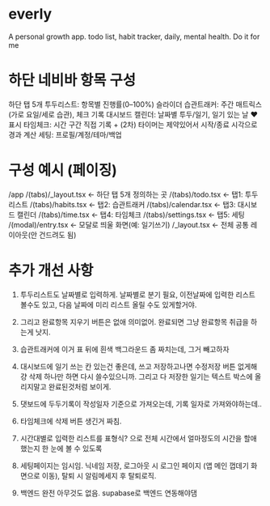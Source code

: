 # everly
A personal growth app. todo list, habit tracker, daily, mental health. Do it for me

# 하단 네비바 항목 구성
하단 탭 5개
투두리스트: 항목별 진행률(0–100%) 슬라이더
습관트래커: 주간 매트릭스(가로 요일/세로 습관), 체크 기록
대시보드 캘린더: 날짜별 투두/일기, 일기 있는 날 ♥ 표시
타임체크: 시간 구간 직접 기록 + (2차) 타이머는 제약있어서 시작/종료 시각으로 경과 계산
세팅: 프로필/계정/테마/백업

# 구성 예시 (페이징)
/app
  /(tabs)/_layout.tsx        ← 하단 탭 5개 정의하는 곳
  /(tabs)/todo.tsx           ← 탭1: 투두리스트
  /(tabs)/habits.tsx         ← 탭2: 습관트래커
  /(tabs)/calendar.tsx       ← 탭3: 대시보드 캘린더
  /(tabs)/time.tsx           ← 탭4: 타임체크
  /(tabs)/settings.tsx       ← 탭5: 세팅
  /(modal)/entry.tsx         ← 모달로 띄울 화면(예: 일기쓰기)
  /_layout.tsx               ← 전체 공통 레이아웃(안 건드려도 됨)


# 추가 개선 사항
1. 투두리스트도 날짜별로 입력하게. 날짜별로 분기 필요, 이전날짜에 입력한 리스트 볼수도 있고, 다음 날짜에 미리 리스트 올릴 수도 있게할거야.
2. 그리고 완료항목 지우기 버튼은 없애 의미없어. 완료되면 그냥 완료항목 취급을 하는게 낫지.

1. 습관트래커에 이거 표 뒤에 흰색 백그라운드 좀 짜치는데, 그거 빼고하자
2. 대시보드에 일기 쓰는 칸 있는건 좋은데, 쓰고 저장하고나면 수정저장 버튼 없게해 걍 삭제 하나만 하면 다시 쓸수있으니까. 그리고 다 저장한 일기는 텍스트 박스에 올리지말고 완료된것처럼 보이게.
3. 댓보드에 두두기록이 작성일자 기준으로 가져오는데, 기록 일자로 가져와야하는데..

4. 타임체크에 삭제 버튼 생긴거 짜침. 
5. 시간대별로 입력한 리스트를 표형식? 으로 전체 시간에서 얼마정도의 시간을 할애했는지 한 눈에 볼 수 있도록

6. 세팅페이지는 임시임. 닉네임 저장, 로그아웃 시 로그인 페이지 (앱 메인 껍데기 화면으로 이동), 탈퇴 시 알림메세지 후 탈퇴로직. 
7. 백엔드 완전 아무것도 없음. supabase로 백엔드 연동해야댐